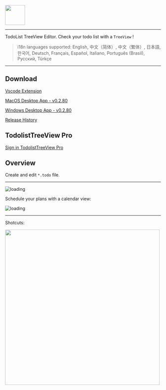 <img height="64px" src="https://cdn.jsdelivr.net/gh/saber2pr/MyWeb@master/resource/image/vsc-todo-v3-logo-title.png" />

---

TodoList TreeView Editor. Check your todo list with a `TreeView` !

> i18n languages supported: English, 中文（简体）, 中文（繁体）, 日本語, 한국어, Deutsch, Français, Español, Italiano, Português (Brasil), Русский, Türkçe

---

## Download

[Vscode Extension](https://marketplace.visualstudio.com/items?itemName=saber2pr.todolist)

[MacOS Desktop App - v0.2.80](https://github.com/Saber2pr/vsc-ext-todolist/releases/download/mac-v0.2.80/Todolist-mac-v0.2.80.tar.gz)

[Windows Desktop App - v0.2.80](https://github.com/Saber2pr/vsc-ext-todolist/releases/download/win-v0.2.80/Todolist-win-v0.2.80.tar.gz)

[Release History](https://github.com/Saber2pr/vsc-ext-todolist/releases)

## TodolistTreeView Pro

[Sign in TodolistTreeView Pro](https://saber2pr.top/todolist-account/)

## Overview

Create and edit `*.todo` file.

---

![loading](https://cdn.jsdelivr.net/gh/saber2pr/MyWeb@master/resource/image/todolist-pro.webp)

Schedule your plans with a calendar view:

![loading](https://cdn.jsdelivr.net/gh/saber2pr/MyWeb@master/resource/image/vsc-ext-todolist-cal-2.webp)

---

Shotcuts:

<image width="500px" src="https://cdn.jsdelivr.net/gh/saber2pr/MyWeb@master/resource/image/0603vsc-todolist-p0.png" />

